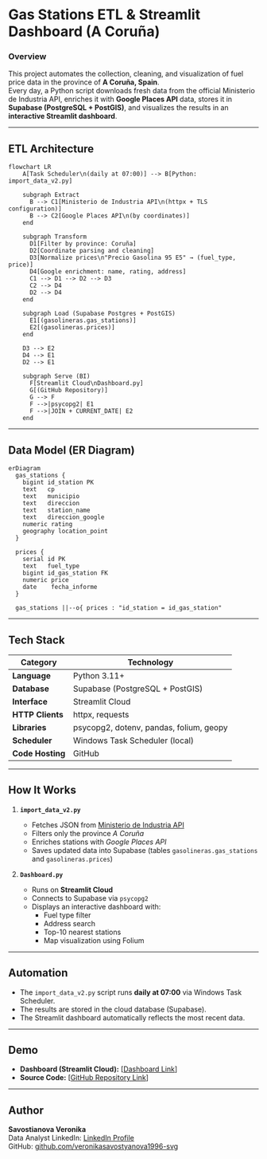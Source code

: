 # Gas Stations ETL & Streamlit Dashboard (A Coruña)

### Overview
This project automates the collection, cleaning, and visualization of fuel price data in the province of **A Coruña, Spain**.  
Every day, a Python script downloads fresh data from the official Ministerio de Industria API, enriches it with **Google Places API** data, stores it in **Supabase (PostgreSQL + PostGIS)**, and visualizes the results in an **interactive Streamlit dashboard**.

---

## ETL Architecture

```mermaid
flowchart LR
    A[Task Scheduler\n(daily at 07:00)] --> B[Python: import_data_v2.py]

    subgraph Extract
      B --> C1[Ministerio de Industria API\n(httpx + TLS configuration)]
      B --> C2[Google Places API\n(by coordinates)]
    end

    subgraph Transform
      D1[Filter by province: Coruña]
      D2[Coordinate parsing and cleaning]
      D3[Normalize prices\n"Precio Gasolina 95 E5" → (fuel_type, price)]
      D4[Google enrichment: name, rating, address]
      C1 --> D1 --> D2 --> D3
      C2 --> D4
      D2 --> D4
    end

    subgraph Load (Supabase Postgres + PostGIS)
      E1[(gasolineras.gas_stations)]
      E2[(gasolineras.prices)]
    end

    D3 --> E2
    D4 --> E1
    D2 --> E1

    subgraph Serve (BI)
      F[Streamlit Cloud\nDashboard.py]
      G[(GitHub Repository)]
      G --> F
      F -->|psycopg2| E1
      F -->|JOIN + CURRENT_DATE| E2
    end
```

---

## Data Model (ER Diagram)

```mermaid
erDiagram
  gas_stations {
    bigint id_station PK
    text   cp
    text   municipio
    text   direccion
    text   station_name
    text   direccion_google
    numeric rating
    geography location_point
  }

  prices {
    serial id PK
    text   fuel_type
    bigint id_gas_station FK
    numeric price
    date    fecha_informe
  }

  gas_stations ||--o{ prices : "id_station = id_gas_station"
```

---

## Tech Stack

| Category | Technology |
|-----------|-------------|
| **Language** | Python 3.11+ |
| **Database** | Supabase (PostgreSQL + PostGIS) |
| **Interface** | Streamlit Cloud |
| **HTTP Clients** | httpx, requests |
| **Libraries** | psycopg2, dotenv, pandas, folium, geopy |
| **Scheduler** | Windows Task Scheduler (local) |
| **Code Hosting** | GitHub |

---

## How It Works

1. **`import_data_v2.py`**  
   - Fetches JSON from [Ministerio de Industria API](https://sedeaplicaciones.minetur.gob.es/ServiciosRESTCarburantes/PreciosCarburantes/EstacionesTerrestres/)  
   - Filters only the province *A Coruña*  
   - Enriches stations with *Google Places API*  
   - Saves updated data into Supabase (tables `gasolineras.gas_stations` and `gasolineras.prices`)

2. **`Dashboard.py`**  
   - Runs on **Streamlit Cloud**  
   - Connects to Supabase via `psycopg2`  
   - Displays an interactive dashboard with:
     - Fuel type filter  
     - Address search  
     - Top-10 nearest stations  
     - Map visualization using Folium

---

## Automation
- The `import_data_v2.py` script runs **daily at 07:00** via Windows Task Scheduler.  
- The results are stored in the cloud database (Supabase).  
- The Streamlit dashboard automatically reflects the most recent data.

---

## Demo
- **Dashboard (Streamlit Cloud):** [[Dashboard Link](https://thfu5xjpz3f2danqkbxaxa.streamlit.app/)]  
- **Source Code:** [[GitHub Repository Link](https://github.com/veronikasavostyanova1996-svg/gas_station)]


---

## Author
**Savostianova Veronika**  
Data Analyst 
LinkedIn: [LinkedIn Profile](https://www.linkedin.com/in/veronika-savostianova/)  
GitHub: [github.com/veronikasavostyanova1996-svg](https://github.com/veronikasavostyanova1996-svg)
